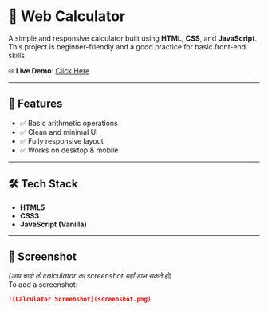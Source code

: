 # 🔢 Web Calculator

A simple and responsive calculator built using **HTML**, **CSS**, and **JavaScript**.  
This project is beginner-friendly and a good practice for basic front-end skills.

🌐 **Live Demo**: [Click Here](https://amirsuhail21.github.io/Calculator/)

---

## 🚀 Features

- ✅ Basic arithmetic operations
- ✅ Clean and minimal UI
- ✅ Fully responsive layout
- ✅ Works on desktop & mobile

---

## 🛠️ Tech Stack

- **HTML5**
- **CSS3**
- **JavaScript (Vanilla)**

---

## 📸 Screenshot  
*(आप चाहो तो calculator का screenshot यहाँ डाल सकते हो)*  
To add a screenshot:
```markdown
![Calculator Screenshot](screenshot.png)
